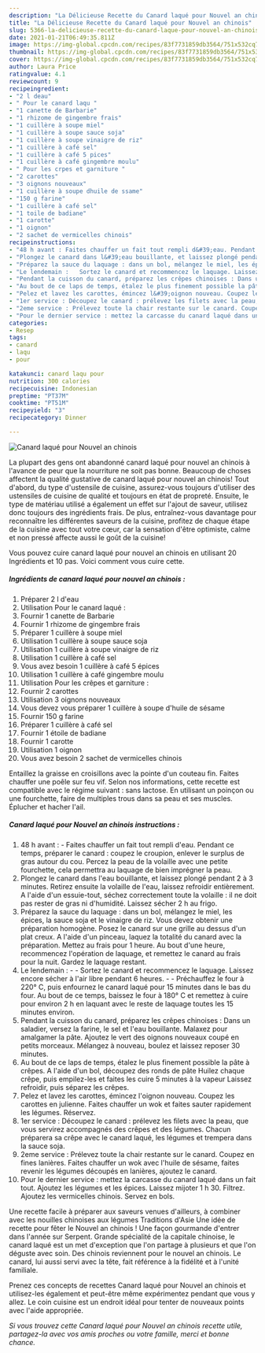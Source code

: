 ```yaml
---
description: "La Délicieuse Recette du Canard laqué pour Nouvel an chinois"
title: "La Délicieuse Recette du Canard laqué pour Nouvel an chinois"
slug: 5366-la-delicieuse-recette-du-canard-laque-pour-nouvel-an-chinois
date: 2021-01-21T06:49:35.811Z
image: https://img-global.cpcdn.com/recipes/83f7731859db3564/751x532cq70/canard-laque-pour-nouvel-an-chinois-photo-principale-de-la-recette.jpg
thumbnail: https://img-global.cpcdn.com/recipes/83f7731859db3564/751x532cq70/canard-laque-pour-nouvel-an-chinois-photo-principale-de-la-recette.jpg
cover: https://img-global.cpcdn.com/recipes/83f7731859db3564/751x532cq70/canard-laque-pour-nouvel-an-chinois-photo-principale-de-la-recette.jpg
author: Laura Price
ratingvalue: 4.1
reviewcount: 9
recipeingredient:
- "2 l deau"
- " Pour le canard laqu "
- "1 canette de Barbarie"
- "1 rhizome de gingembre frais"
- "1 cuillère à soupe miel"
- "1 cuillère à soupe sauce soja"
- "1 cuillère à soupe vinaigre de riz"
- "1 cuillère à café sel"
- "1 cuillère à café 5 pices"
- "1 cuillère à café gingembre moulu"
- " Pour les crpes et garniture "
- "2 carottes"
- "3 oignons nouveaux"
- "1 cuillère à soupe dhuile de ssame"
- "150 g farine"
- "1 cuillère à café sel"
- "1 toile de badiane"
- "1 carotte"
- "1 oignon"
- "2 sachet de vermicelles chinois"
recipeinstructions:
- "48 h avant : Faites chauffer un fait tout rempli d&#39;eau. Pendant ce temps, préparer le canard : coupez le croupion, enlever le surplus de gras autour du cou. Percez la peau de la volaille avec une petite fourchette, cela permettra au laquage de bien imprégner la peau."
- "Plongez le canard dans l&#39;eau bouillante, et laissez plongé pendant 2 à 3 minutes. Retirez ensuite la volaille de l&#39;eau, laissez refroidir entièrement. A l&#39;aide d&#39;un essuie-tout, séchez correctement toute la volaille : il ne doit pas rester de gras ni d&#39;humidité. Laissez sécher 2 h au frigo."
- "Préparez la sauce du laquage : dans un bol, mélangez le miel, les épices, la sauce soja et le vinaigre de riz. Vous devez obtenir une préparation homogène. Posez le canard sur une grille au dessus d&#39;un plat creux. A l&#39;aide d&#39;un pinceau, laquez la totalité du canard avec la préparation. Mettez au frais pour 1 heure. Au bout d&#39;une heure, recommencez l&#39;opération de laquage, et remettez le canard au frais pour la nuit. Gardez le laquage restant."
- "Le lendemain :   Sortez le canard et recommencez le laquage. Laissez encore sécher à l&#39;air libre pendant 6 heures.   Préchauffez le four à 220° C, puis enfournez le canard laqué pour 15 minutes dans le bas du four. Au bout de ce temps, baissez le four à 180° C et remettez à cuire pour environ 2 h en laquant avec le reste de laquage toutes les 15 minutes environ."
- "Pendant la cuisson du canard, préparez les crêpes chinoises : Dans un saladier, versez la farine, le sel et l&#39;eau bouillante. Malaxez pour amalgamer la pâte. Ajoutez le vert des oignons nouveaux coupé en petits morceaux. Mélangez à nouveau, boulez et laissez reposer 30 minutes."
- "Au bout de ce laps de temps, étalez le plus finement possible la pâte à crêpes. A l&#39;aide d&#39;un bol, découpez des ronds de pâte Huilez chaque crêpe, puis empilez-les et faites les cuire 5 minutes à la vapeur Laissez refroidir, puis séparez les crêpes."
- "Pelez et lavez les carottes, émincez l&#39;oignon nouveau. Coupez les carottes en julienne. Faites chauffer un wok et faites sauter rapidement les légumes. Réservez."
- "1er service : Découpez le canard : prélevez les filets avec la peau, que vous servirez accompagnés des crêpes et des légumes. Chacun préparera sa crêpe avec le canard laqué, les légumes et trempera dans la sauce soja."
- "2eme service : Prélevez toute la chair restante sur le canard. Coupez en fines lanières. Faites chauffer un wok avec l&#39;huile de sésame, faites revenir les légumes découpés en lanières, ajoutez le canard."
- "Pour le dernier service : mettez la carcasse du canard laqué dans un fait tout. Ajoutez les légumes et les épices. Laissez mijoter 1 h 30. Filtrez. Ajoutez les vermicelles chinois. Servez en bols."
categories:
- Resep
tags:
- canard
- laqu
- pour

katakunci: canard laqu pour 
nutrition: 300 calories
recipecuisine: Indonesian
preptime: "PT37M"
cooktime: "PT51M"
recipeyield: "3"
recipecategory: Dinner

---
```



![Canard laqué pour Nouvel an chinois](https://img-global.cpcdn.com/recipes/83f7731859db3564/751x532cq70/canard-laque-pour-nouvel-an-chinois-photo-principale-de-la-recette.jpg)

La plupart des gens ont abandonné canard laqué pour nouvel an chinois à l'avance de peur que la nourriture ne soit pas bonne. Beaucoup de choses affectent la qualité gustative de canard laqué pour nouvel an chinois! Tout d'abord, du type d'ustensile de cuisine, assurez-vous toujours d'utiliser des ustensiles de cuisine de qualité et toujours en état de propreté. Ensuite, le type de matériau utilisé a également un effet sur l'ajout de saveur, utilisez donc toujours des ingrédients frais. De plus, entraînez-vous davantage pour reconnaître les différentes saveurs de la cuisine, profitez de chaque étape de la cuisine avec tout votre cœur, car la sensation d'être optimiste, calme et non pressé affecte aussi le goût de la cuisine!

<!--inarticleads1-->

Vous pouvez cuire canard laqué pour nouvel an chinois en utilisant 20 Ingrédients et 10 pas. Voici comment vous cuire cette.

##### Ingrédients de canard laqué pour nouvel an chinois :

1. Préparer 2 l d&#39;eau
1. Utilisation  Pour le canard laqué :
1. Fournir 1 canette de Barbarie
1. Fournir 1 rhizome de gingembre frais
1. Préparer 1 cuillère à soupe miel
1. Utilisation 1 cuillère à soupe sauce soja
1. Utilisation 1 cuillère à soupe vinaigre de riz
1. Utilisation 1 cuillère à café sel
1. Vous avez besoin 1 cuillère à café 5 épices
1. Utilisation 1 cuillère à café gingembre moulu
1. Utilisation  Pour les crêpes et garniture :
1. Fournir 2 carottes
1. Utilisation 3 oignons nouveaux
1. Vous devez vous préparer 1 cuillère à soupe d&#39;huile de sésame
1. Fournir 150 g farine
1. Préparer 1 cuillère à café sel
1. Fournir 1 étoile de badiane
1. Fournir 1 carotte
1. Utilisation 1 oignon
1. Vous avez besoin 2 sachet de vermicelles chinois


Entaillez la graisse en croisillons avec la pointe d&#39;un couteau fin. Faites chauffer une poêle sur feu vif. Selon nos informations, cette recette est compatible avec le régime suivant : sans lactose. En utilisant un poinçon ou une fourchette, faire de multiples trous dans sa peau et ses muscles. Éplucher et hacher l&#39;ail. 

<!--inarticleads2-->

##### Canard laqué pour Nouvel an chinois instructions :

1. 48 h avant : - Faites chauffer un fait tout rempli d&#39;eau. Pendant ce temps, préparer le canard : coupez le croupion, enlever le surplus de gras autour du cou. Percez la peau de la volaille avec une petite fourchette, cela permettra au laquage de bien imprégner la peau.
1. Plongez le canard dans l&#39;eau bouillante, et laissez plongé pendant 2 à 3 minutes. Retirez ensuite la volaille de l&#39;eau, laissez refroidir entièrement. A l&#39;aide d&#39;un essuie-tout, séchez correctement toute la volaille : il ne doit pas rester de gras ni d&#39;humidité. Laissez sécher 2 h au frigo.
1. Préparez la sauce du laquage : dans un bol, mélangez le miel, les épices, la sauce soja et le vinaigre de riz. Vous devez obtenir une préparation homogène. Posez le canard sur une grille au dessus d&#39;un plat creux. A l&#39;aide d&#39;un pinceau, laquez la totalité du canard avec la préparation. Mettez au frais pour 1 heure. Au bout d&#39;une heure, recommencez l&#39;opération de laquage, et remettez le canard au frais pour la nuit. Gardez le laquage restant.
1. Le lendemain : -  -  Sortez le canard et recommencez le laquage. Laissez encore sécher à l&#39;air libre pendant 6 heures. -  -  Préchauffez le four à 220° C, puis enfournez le canard laqué pour 15 minutes dans le bas du four. Au bout de ce temps, baissez le four à 180° C et remettez à cuire pour environ 2 h en laquant avec le reste de laquage toutes les 15 minutes environ.
1. Pendant la cuisson du canard, préparez les crêpes chinoises : Dans un saladier, versez la farine, le sel et l&#39;eau bouillante. Malaxez pour amalgamer la pâte. Ajoutez le vert des oignons nouveaux coupé en petits morceaux. Mélangez à nouveau, boulez et laissez reposer 30 minutes.
1. Au bout de ce laps de temps, étalez le plus finement possible la pâte à crêpes. A l&#39;aide d&#39;un bol, découpez des ronds de pâte Huilez chaque crêpe, puis empilez-les et faites les cuire 5 minutes à la vapeur Laissez refroidir, puis séparez les crêpes.
1. Pelez et lavez les carottes, émincez l&#39;oignon nouveau. Coupez les carottes en julienne. Faites chauffer un wok et faites sauter rapidement les légumes. Réservez.
1. 1er service : Découpez le canard : prélevez les filets avec la peau, que vous servirez accompagnés des crêpes et des légumes. Chacun préparera sa crêpe avec le canard laqué, les légumes et trempera dans la sauce soja.
1. 2eme service : Prélevez toute la chair restante sur le canard. Coupez en fines lanières. Faites chauffer un wok avec l&#39;huile de sésame, faites revenir les légumes découpés en lanières, ajoutez le canard.
1. Pour le dernier service : mettez la carcasse du canard laqué dans un fait tout. Ajoutez les légumes et les épices. Laissez mijoter 1 h 30. Filtrez. Ajoutez les vermicelles chinois. Servez en bols.


Une recette facile à préparer aux saveurs venues d&#39;ailleurs, à combiner avec les nouilles chinoises aux légumes Traditions d&#39;Asie Une idée de recette pour fêter le Nouvel an chinois ! Une façon gourmande d&#39;entrer dans l&#39;année sur Serpent. Grande spécialité de la capitale chinoise, le canard laqué est un met d&#39;exception que l&#39;on partage à plusieurs et que l&#39;on déguste avec soin. Des chinois reviennent pour le nouvel an chinois. Le canard, lui aussi servi avec la tête, fait référence à la fidélité et à l&#39;unité familiale. 

<!--inarticleads1-->

<p>
Prenez ces concepts de recettes Canard laqué pour Nouvel an chinois et utilisez-les également et peut-être même expérimentez pendant que vous y allez. Le coin cuisine est un endroit idéal pour tenter de nouveaux points avec l'aide appropriée.
</p>

<p>
<i>Si vous trouvez cette Canard laqué pour Nouvel an chinois recette utile, partagez-la avec vos amis proches ou votre famille, merci et bonne chance.</i>
</p>
